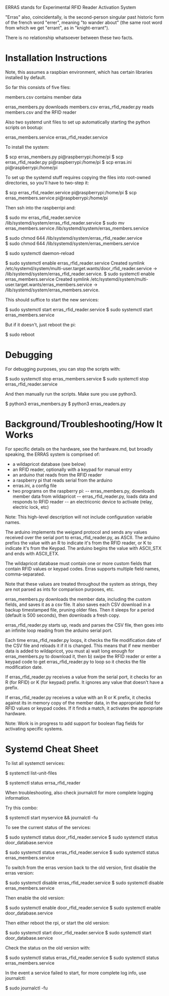 ERRAS stands for Experimental RFID Reader Activation System

"Erras" also, coincidentally, is the second-person singular past
historic form of the french word "errer", meaning "to wander about"
(the same root word from which we get "errant", as in
"knight-errant").

There is no relationship whatsoever between these two facts.

# Installation Instructions

Note, this assumes a raspbian environment, which has certain libraries installed by default.

So far this consists of five files:

members.csv contains member data

erras_members.py downloads members.csv
erras_rfid_reader.py reads members.csv and the RFID reader

Also two systemd unit files to set up automatically starting the python scripts on bootup:

erras_members.service
erras_rfid_reader.service

To install the system:

$ scp erras_members.py pi@raspberrypi:/home/pi
$ scp erras_rfid_reader.py pi@raspberrypi:/home/pi
$ scp erras.ini pi@raspberrypi:/home/pi

To set up the systemd stuff requires copying the files into root-owned directories, so you'll
have to two-step it:

$ scp erras_rfid_reader.service pi@raspberrypi:/home/pi
$ scp erras_members.service pi@raspberrypi:/home/pi

Then ssh into the raspberripi and:

$ sudo mv erras_rfid_reader.service /lib/systemd/system/erras_rfid_reader.service 
$ sudo mv erras_members.service /lib/systemd/system/erras_members.service

$ sudo chmod 644 /lib/systemd/system/erras_rfid_reader.service   
$ sudo chmod 644 /lib/systemd/system/erras_members.service

$ sudo systemctl daemon-reload

$ sudo systemctl enable erras_rfid_reader.service
Created symlink /etc/systemd/system/multi-user.target.wants/door_rfid_reader.service → /lib/systemd/system/erras_rfid_reader.service.
$ sudo systemctl enable erras_members.service
Created symlink /etc/systemd/system/multi-user.target.wants/erras_members.service → /lib/systemd/system/erras_members.service.

This should suffice to start the new services:

$ sudo systemctl start erras_rfid_reader.service
$ sudo systemctl start erras_members.service

But if it doesn't, just reboot the pi:

$ sudo reboot

# Debugging

For debugging purposes, you can stop the scripts with:

$ sudo systemctl stop erras_members.service
$ sudo systemctl stop erras_rfid_reader.service

And then manually run the scripts.  Make sure you use python3.

$ python3 erras_members.py
$ python3 erras_readers.py

# Background/Troubleshooting/How It Works

For specific details on the hardware, see the hardware.md, but broadly speaking, the ERRAS system is comprised of:

- a wildapricot database (see below)
- an RFID reader, optionally with a keypad for manual entry
- an arduino that reads from the RFID reader
- a raspberry pi that reads serial from the arduino
- erras.ini, a config file
- two programs on the raspberry pi:
-- erras_members.py, downloads member data from wildapricot
-- erras_rfid_reader.py, loads data and responds to RFID reader
-- an electriconic device to activate (relay, electric lock, etc)

Note: This high-level description will not include configuration variable names.

The arduino implements the weigand protocol and sends any values received over the serial port to erras_rfid_reader.py, as ASCII.  The arduino prefixs the value with an R to indicate it's from the RFID reader, or K to indicate it's from the Keypad.  The arduino begins the value with ASCII_STX and ends with ASCII_ETX.  

The wildapricot database must contain one or more custom fields that contain RFID values or keypad codes.  Erras supports multiple field names, comma-separated.

Note that these values are treated throughout the system as strings, they are not parsed as ints for comparison purposes, etc.

erras_members.py downloads the member data, including the custom fields, and saves it as a csv file.  It also saves each CSV download in a backup timestamped file, pruning older files.  Then it sleeps for a period (default is 500 seconds), then downloads a fresh copy.

erras_rfid_reader.py starts up, reads and parses the CSV file, then goes into an infinite loop reading from the arduino serial port.  

Each time erras_rfid_reader.py loops, it checks the file modification date of the CSV file and reloads it if it is changed.  This means that if new member data is added to wildapricot, you must a) wait long enough for erras_members.py to download it, then b) swipe the RFID reader or enter a keypad code to get erras_rfid_reader.py to loop so it checks the file modification date.

If erras_rfid_reader.py receives a value from the serial port, it checks for an R (for RFID) or K (for keypad) prefix. It ignores any value that doesn't have a prefix.

If erras_rfid_reader.py receives a value with an R or K prefix, it checks against its in memory copy of the member data, in the appropriate field for RFID values or keypad codes.  If it finds a match, it activates the appropriate hardware.

Note: Work is in progress to add support for boolean flag fields for activating specific systems.

# Systemd Cheat Sheet

To list all systemctl services:

$ systemctl list-unit-files

$ systemctl status errsa_rfid_reader

When troubleshooting, also check journalctl for more complete logging information.

Try this combo:

$ systemctl start myservice && journalctl -fu

To see the current status of the services:

$ sudo systemctl status door_rfid_reader.service
$ sudo systemctl status door_database.service

$ sudo systemctl status erras_rfid_reader.service
$ sudo systemctl status erras_members.service

To switch from the erras version back to the old version,
first disable the erras version:

$ sudo systemctl disable erras_rfid_reader.service
$ sudo systemctl disable erras_members.service

Then enable the old version:

$ sudo systemctl enable door_rfid_reader.service
$ sudo systemctl enable door_database.service

Then either reboot the rpi, or start the old version:

$ sudo systemctl start door_rfid_reader.service
$ sudo systemctl start door_database.service

Check the status on the old version with:

$ sudo systemctl status erras_rfid_reader.service
$ sudo systemctl status erras_members.service

In the event a service failed to start, for more complete log info, use journalctl:

$ sudo journalctl -fu
